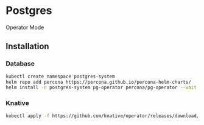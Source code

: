
# Postgres

Operator Mode

## Installation

### Database

```bash
kubectl create namespace postgres-system
helm repo add percona https://percona.github.io/percona-helm-charts/
helm install -n postgres-system pg-operator percona/pg-operator --wait
```

### Knative

```bash
kubectl apply -f https://github.com/knative/operator/releases/download/knative-v1.9.4/operator.yaml
```
